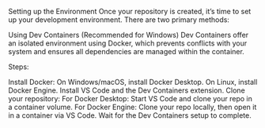 Setting up the Environment
Once your repository is created, it’s time to set up your development environment. There are two primary methods:

Using Dev Containers (Recommended for Windows)
Dev Containers offer an isolated environment using Docker, which prevents conflicts with your system and ensures all dependencies are managed within the container.

Steps:

Install Docker:
On Windows/macOS, install Docker Desktop.
On Linux, install Docker Engine.
Install VS Code and the Dev Containers extension.
Clone your repository:
For Docker Desktop: Start VS Code and clone your repo in a container volume.
For Docker Engine: Clone your repo locally, then open it in a container via VS Code.
Wait for the Dev Containers setup to complete.
